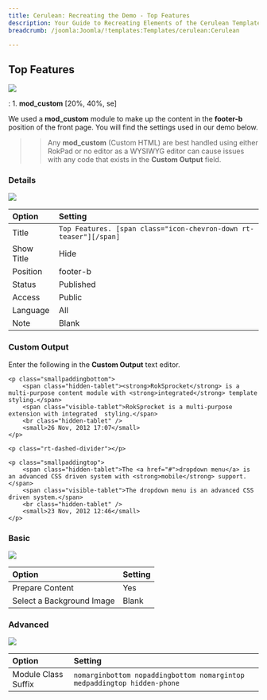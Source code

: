 ```yaml
---
title: Cerulean: Recreating the Demo - Top Features
description: Your Guide to Recreating Elements of the Cerulean Template for Joomla
breadcrumb: /joomla:Joomla/!templates:Templates/cerulean:Cerulean

---
```


Top Features
-----
![][demo]

:   1. **mod_custom** [20%, 40%, se]

We used a **mod_custom** module to make up the content in the **footer-b** position of the front page. You will find the settings used in our demo below.

>> Any **mod_custom** (Custom HTML) are best handled using either RokPad or no editor as a WYSIWYG editor can cause issues with any code that exists in the **Custom Output** field.

### Details
![][demo2]

| Option     | Setting                                                           |  
| :--------- | :---------------------------------------------------------------- |  
| Title      | `Top Features. [span class="icon-chevron-down rt-teaser"][/span]` |  
| Show Title | Hide                                                              |  
| Position   | footer-b                                                          |  
| Status     | Published                                                         |  
| Access     | Public                                                            |  
| Language   | All                                                               |  
| Note       | Blank                                                             |  

### Custom Output
Enter the following in the **Custom Output** text editor.

~~~
<p class="smallpaddingbottom">
    <span class="hidden-tablet"><strong>RokSprocket</strong> is a multi-purpose content module with <strong>integrated</strong> template styling.</span>
    <span class="visible-tablet">RokSprocket is a multi-purpose extension with integrated  styling.</span>
    <br class="hidden-tablet" />
    <small>26 Nov, 2012 17:07</small>
</p>

<p class="rt-dashed-divider"></p>

<p class="smallpaddingtop">    
    <span class="hidden-tablet">The <a href="#">dropdown menu</a> is an advanced CSS driven system with <strong>mobile</strong> support.</span>
	<span class="visible-tablet">The dropdown menu is an advanced CSS driven system.</span>
	<br class="hidden-tablet" />
	<small>23 Nov, 2012 12:46</small>
</p>
~~~

### Basic
![][demo3]

| Option                    | Setting |  
| :------------------------ | :------ |  
| Prepare Content           | Yes     |  
| Select a Background Image | Blank   |

### Advanced
![][demo4]

| Option              | Setting                                                                 |  
| :------------------ | :---------------------------------------------------------------------- |  
| Module Class Suffix | `nomarginbottom nopaddingbottom nomargintop medpaddingtop hidden-phone` |  

[demo]: assets/demo_9.jpeg
[demo2]: assets/features_1.jpeg
[demo3]: assets/features_2.jpeg
[demo4]: assets/features_3.jpeg
